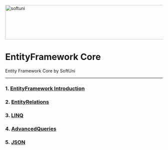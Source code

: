 [<img src='https://softuni.bg/content/images/svg-logos/software-university-logo.svg' alt='softuni' height='110' width='850'>](https://softuni.org/blog/what-is-softuni/)


# EntityFramework Core
Entity Framework Core by SoftUni

***

### 1. [EntityFramework Introduction](https://github.com/achkatam/EntityFrameworkCore/tree/main/EntityFramework%20Introduction%20Exercise)
### 2. [EntityRelations](https://github.com/achkatam/EntityFrameworkCore/tree/main/EntityRelations)
### 3. [LINQ](https://github.com/achkatam/EntityFrameworkCore/tree/main/LINQ)
### 4. [AdvancedQueries](https://github.com/achkatam/EntityFrameworkCore/tree/main/AdvancedQueries)
### 5. [JSON](https://github.com/achkatam/EntityFrameworkCore/tree/main/JavaScript%20Object%20Notation%20-%20JSON%20Processing)